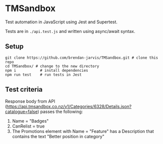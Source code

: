 # TMSandbox

Test automation in JavaScript using Jest and Supertest.

Tests are in `./api.test.js` and written using async/await syntax.

## Setup

```
git clone https://github.com/brendan-jarvis/TMSandbox.git # clone this repo
cd TMSandbox/ # change to the new directory
npm i           # install dependencies
npm run test    # run tests in Jest
```

## Test criteria

Response body from API (https://api.tmsandbox.co.nz/v1/Categories/6328/Details.json?catalogue=false) passes the following:

1. Name = "Badges"
2. CanRelist = true
3. The Promotions element with Name = "Feature" has a Description that contains the text "Better position in category"
